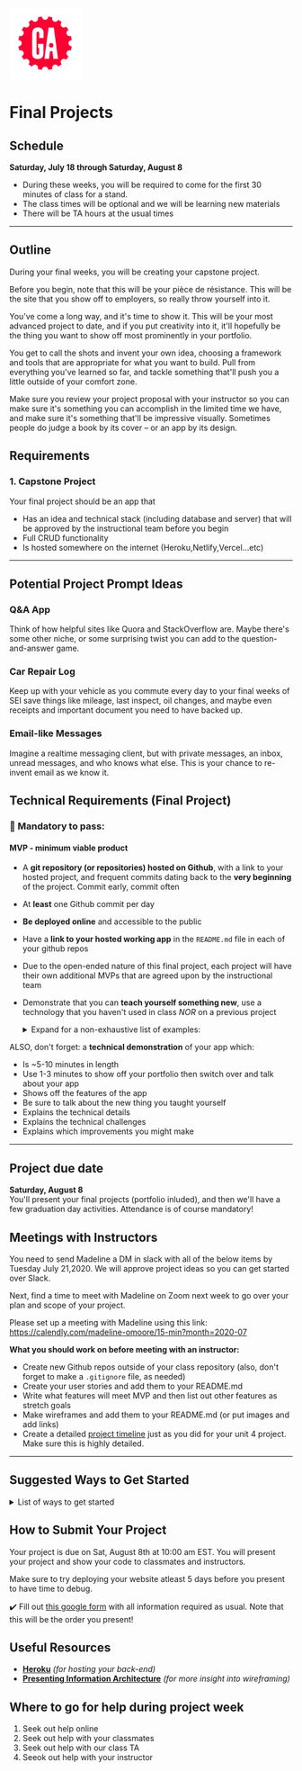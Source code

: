 ![](/ga_cog.png)

# Final Projects

## Schedule

**Saturday, July 18 through Saturday, August 8**

- During these weeks, you will be required to come for the first 30 minutes of class for a stand. 
- The class times will be optional and we will be learning new materials
- There will be TA hours at the usual times

<hr>

## Outline

During your final weeks, you will be creating your capstone project. 

Before you begin, note that this will be your pièce de résistance. This will be the site that you show off to employers, so really throw yourself into it.

You’ve come a long way, and it's time to show it. This will be your most advanced project to date, and if you put creativity into it, it'll hopefully be the thing you want to show off most prominently in your portfolio.

You get to call the shots and invent your own idea, choosing a framework and tools that are appropriate for what you want to build. Pull from everything you've learned so far, and tackle something that'll push you a little outside of your comfort zone.

Make sure you review your project proposal with your instructor so you can make sure it's something you can accomplish in the limited time we have, and make sure it's something that'll be impressive visually. Sometimes people do judge a book by its cover – or an app by its design.

## Requirements

### 1. Capstone Project

Your final project should be an app that

- Has an idea and technical stack (including database and server) that will be approved by the instructional team before you begin
- Full CRUD functionality
- Is hosted somewhere on the internet (Heroku,Netlify,Vercel...etc)

<hr>

## Potential Project Prompt Ideas

### Q&A App

Think of how helpful sites like Quora and StackOverflow are. Maybe there's some
other niche, or some surprising twist you can add to the question-and-answer
game.

### Car Repair Log

Keep up with your vehicle as you commute every day to your final weeks of SEI
save things like mileage, last inspect, oil changes, and maybe even receipts and
important document you need to have backed up.

### Email-like Messages

Imagine a realtime messaging client, but with private messages, an inbox, unread
messages, and who knows what else. This is your chance to re-invent email as we
know it.


## Technical Requirements (Final Project)
### &#x1F534; Mandatory to pass:
#### MVP - minimum viable product

* A **git repository (or repositories) hosted on Github**, with a link to your hosted project,  and frequent commits dating back to the **very beginning** of the project. Commit early, commit often
* At **least** one Github commit per day
* **Be deployed online** and accessible to the public
* Have a **link to your hosted working app** in the `README.md` file in  each of your github repos
* Due to the open-ended nature of this final project, each project will have their own additional MVPs that are agreed upon by the instructional team
* Demonstrate that you can **teach yourself something new**, use a technology that you haven't used in class _NOR_ on a previous project
    <details><summary>Expand for a non-exhaustive list of examples:</summary>

        - 3rd party api
        - CSS - new framework
        - CSS - no framework but use CSS-grid
        - Rails - add another gem
        - Rails - use Active Record instead of PG 

        - Rails use the -api flag to just build a backend and connect at least one front end hosted elsewhere
        - React - integrate Redux
        - React - integrate React Router
        - React UI library: Material-UI, React BootStrap etc.
        - React Enzyme testing library
        - React - use axios instead of fetch
        - Node/Express - use a new npm package

        New Stack:
       
        - MERN stack : MongoDB, Express, React, Node
        - NERDS stack: Node, Express, React, Database SQL
        - PHP/Laravel 
        - Python/Django

        Module Bundlers:
        - Webpack - non-rails app
        - Webpacker - for rails app with react
        - Gulp 

        Other Front Ends:
        - React Native
        - Ionic
        - Vue 
        - Angular 5.0

        Authorization:
        - Authorization using JWT (JSON Web Tokens)

        Other Hosting:
        - Host on Digital Ocean
        - Host on AWS

        - Other Libraries:
        - Lodash 
        - Google Maps
        - Moment.js
        - jQuery UI
        - Chart.js 
        - D3

        Other Databases
        - Firebase
        - Redis
    </details>

ALSO, don't forget: a **technical demonstration** of your app which:

* Is ~5-10 minutes in length
* Use 1-3 minutes to show off your portfolio then switch over and talk about your app
* Shows off the features of the app
* Be sure to talk about the new thing you taught yourself
* Explains the technical details
* Explains the technical challenges
* Explains which improvements you might make

<hr>

## Project due date
**Saturday, August 8**<br>
 You'll present your final projects (portfolio inluded), and then we'll have a few graduation day activities. Attendance is of course mandatory!

## Meetings with Instructors
You need to send Madeline a DM in slack with all of the below items by Tuesday July 21,2020. We will approve project ideas so you can get started over Slack. 

Next, find a time to meet with Madeline on Zoom next week to go over your plan and scope of your project. 

Please set up a meeting with Madeline using this link: https://calendly.com/madeline-omoore/15-min?month=2020-07

**What you should work on before meeting with an instructor:**

- Create new Github repos outside of your class repository (also, don't forget to make a `.gitignore` file, as needed)
- Create your user stories and add them to your README.md
- Write what features will meet MVP and then list out other features as stretch goals
- Make wireframes and add them to your README.md (or put images and add links)
- Create a detailed [project timeline](https://git.generalassemb.ly/Software-Engineering-Immersive-Remote/SEIR-MAE/blob/master/unit_4/w22d1/homework/project_4/project-worksheet.md) just as you did for your unit 4 project. Make sure this is highly detailed. 

---

  ## Suggested Ways to Get Started

  <details><summary>List of ways to get started</summary>

  * **Wireframe** Make a drawing of what your app will look like on each page of your application (what does it look like as soon as you log on to the site? What does it look like once a user logs in, etc.).

  <br>

  * **Break the project down into different components** (data, presentation, views, style, DOM manipulation) and brainstorm each component individually.

  <br>

  * Create your **user stories**

  <br>

  * Create a **Trello board** and break down the user stories into cards

  <br>

  * **Use your Development Tools** (console.log, inspector, alert statements, etc) to debug and solve problems

  <br>

  * Work through the lessons in class for help and inspiration! Think about adding relevant code to your application each day - you are given 5 days so that you can work on it in small chunks, COMMIT OFTEN. We will be looking at your commit dates and comments are part of your scoring.

  <br>

  * **Commit early, commit often.** Don’t be afraid to break something because you can always go back in time to a previous version.

  <br>

  * **Consult documentation resources** (MDN, React, etc.) at home to better understand what you’ll be getting into.

  <br>

  * **Don’t be afraid to write code that you know you will have to remove later.** Create temporary elements (buttons, links, etc) that trigger events if real data is not available. For example, if you’re trying to figure out how to change some text when the game is over but you haven’t solved the win/lose game logic, you can create a button to simulate that until then.

  </details>

## How to Submit Your Project
Your project is due on Sat, August 8th at 10:00 am EST. You will present your project and show your code to classmates and instructors.

Make sure to try deploying your website atleast 5 days before you present to have time to debug.

:heavy_check_mark: Fill out [this google form](https://docs.google.com/forms/d/e/1FAIpQLSfUPnan89JtgRPEbK7GK2yXfUG18y5zzq3szuiXsQ6Md_Julw/viewform) with all information required as usual. Note that this will be the order you present!

## Useful Resources

* **[Heroku](http://www.heroku.com)** _(for hosting your back-end)_
* **[Presenting Information Architecture](http://webstyleguide.com/wsg3/3-information-architecture/4-presenting-information.html)** _(for more insight into wireframing)_

## Where to go for help during project week

1. Seek out help online
2. Seek out help with your classmates
3. Seek out help with our class TA
4. Seeok out help with your instructor
